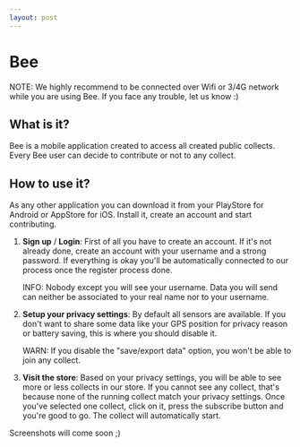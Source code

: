```yaml
---
layout: post
---
```


Bee
===

<div class="alert alert-info" role="alert">NOTE: We highly recommend to be connected over Wifi or 3/4G network while you are using Bee. If you face any trouble, let us know :)</div>

What is it?
------------

Bee is a mobile application created to access all created public collects. Every Bee user can decide to contribute or not to any collect.

How to use it?
---------------

As any other application you can download it from your PlayStore for Android or AppStore for iOS. Install it, create an account and start contributing.

1. __Sign up__ / __Login__:
First of all you have to create an account. If it's not already done, create an account with your username and a strong password. If everything is okay you'll be automatically connected to our process once the register process done.

    <div class="alert alert-info" role="alert">INFO: Nobody except you will see your username. Data you will send can neither be associated to your real name nor to your username.</div>

2. __Setup your privacy settings__:
By default all sensors are available. If you don't want to share some data like your GPS position for privacy reason or battery saving, this is where you should disable it.

    <div class="alert alert-warning" role="alert">WARN: If you disable the "save/export data" option, you won't be able to join any collect.</div>

3. __Visit the store__:
Based on your privacy settings, you will be able to see more or less collects in our store. If you cannot see any collect, that's because none of the running collect match your privacy settings. Once you've selected one collect, click on it, press the subscribe button and you're good to go. The collect will automatically start.

Screenshots will come soon ;)